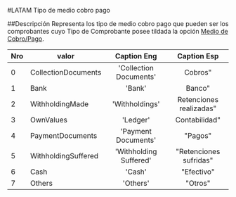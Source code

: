 #LATAM Tipo de medio cobro pago

##Descripción
Representa los tipo de medio cobro pago que pueden ser los comprobantes cuyo Tipo de Comprobante posee tildada la opción [Medio de Cobro/Pago](../Maestros/LATAM-VoucherClassType.md#medio-de-cobropago).

|Nro|valor| Caption Eng | Caption Esp|
|---|-----|:-------------:|:------------:|
|0|CollectionDocuments|'Collection Documents'|Cobros"|
|1|Bank|'Bank'|Banco"|
|2|WithholdingMade|'Withholdings'|Retenciones realizadas"|
|3|OwnValues|'Ledger'|Contabilidad"|
|4|PaymentDocuments|'Payment Documents'|"Pagos"|
|5|WithholdingSuffered|'Withholding Suffered'|"Retenciones sufridas"|
|6|Cash|'Cash'|"Efectivo"|
|7|Others|'Others'|"Otros"|
